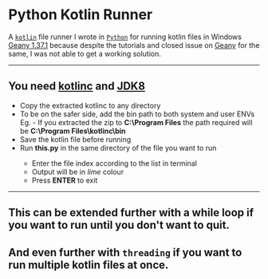 # Python Kotlin Runner
A [`kotlin`](https://kotlinlang.org) file runner I wrote in [`Python`](https://python.org) for running kotlin files in Windows [Geany 1.37.1](https://github.com/geany/geany/releases/tag/1.37.1) because despite the tutorials and closed issue on [Geany](https://github.com/geany/geany/issues/1581#issuecomment-405182480) for the same, I was not able to get a working solution.

<hr>

## You need [kotlinc](https://github.com/JetBrains/kotlin/releases/tag/v1.2.21) and [JDK8]()

<ul>
  <li>Copy the extracted kotlinc to any directory</li>
  <li>To be on the safer side, add the bin path to both system and user ENVs<br>Eg. - If you extracted the zip to <b>C:\Program Files</b> the path required will be <b>C:\Program Files\kotlinc\bin</b></li>
  <li>Save the kotlin file before running</li>
  <li>Run <b>this.py</b> in the same directory of the file you want to run</li>
  <ul>
    <li>Enter the file index according to the list in terminal</li>
    <li>Output will be in <i>lime</i> colour</li>
    <li>Press <b>ENTER</b> to exit</li>
  </ul>
</ul>

<hr>

## This can be extended further with a while loop if you want to run until you don't want to quit.
## And even further with `threading` if you want to run multiple kotlin files at once.

